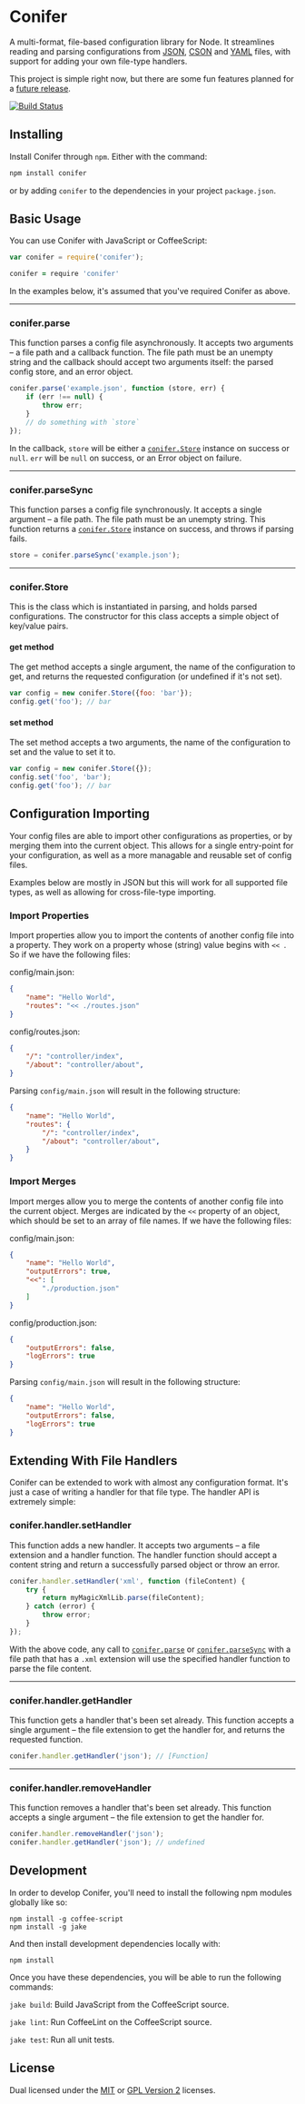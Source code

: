 
Conifer
=======

A multi-format, file-based configuration library for Node. It
streamlines reading and parsing configurations from
[JSON][json], [CSON][cson] and [YAML][yaml] files, with support
for adding your own file-type handlers.

This project is simple right now, but there are some fun
features planned for a [future release][roadmap].

[![Build Status][travis-status]][travis]


Installing
----------

Install Conifer through `npm`. Either with the command:

```sh
npm install conifer
```

or by adding `conifer` to the dependencies in your project
`package.json`.


Basic Usage
-----------

You can use Conifer with JavaScript or CoffeeScript:

```js
var conifer = require('conifer');
```

```coffeescript
conifer = require 'conifer'
```

In the examples below, it's assumed that you've required
Conifer as above.

---

### conifer.parse

This function parses a config file asynchronously. It accepts
two arguments – a file path and a callback function. The file
path must be an unempty string and the callback should accept
two arguments itself: the parsed config store, and an error
object.

```js
conifer.parse('example.json', function (store, err) {
    if (err !== null) {
        throw err;
    }
    // do something with `store`
});
```

In the callback, `store` will be either a
[`conifer.Store`](#coniferstore) instance on success or `null`.
`err` will be `null` on success, or an Error object on failure.

---

### conifer.parseSync

This function parses a config file synchronously. It accepts
a single argument – a file path. The file path must be an
unempty string. This function returns a
[`conifer.Store`](#coniferstore) instance on success, and
throws if parsing fails.

```js
store = conifer.parseSync('example.json');
```

---

### conifer.Store

This is the class which is instantiated in parsing, and holds
parsed configurations. The constructor for this class accepts a
simple object of key/value pairs.

#### get method

The get method accepts a single argument, the name of the
configuration to get, and returns the requested configuration
(or undefined if it's not set).

```js
var config = new conifer.Store({foo: 'bar'});
config.get('foo'); // bar
```

#### set method

The set method accepts a two arguments, the name of the
configuration to set and the value to set it to.

```js
var config = new conifer.Store({});
config.set('foo', 'bar');
config.get('foo'); // bar
```


Configuration Importing
-----------------------

Your config files are able to import other configurations as
properties, or by merging them into the current object. This
allows for a single entry-point for your configuration, as well
as a more managable and reusable set of config files.

Examples below are mostly in JSON but this will work for all
supported file types, as well as allowing for cross-file-type
importing.

### Import Properties

Import properties allow you to import the contents of another
config file into a property. They work on a property whose
(string) value begins with `<< `. So if we have the following
files:

config/main.json:
```json
{
    "name": "Hello World",
    "routes": "<< ./routes.json"
}
```

config/routes.json:
```json
{
    "/": "controller/index",
    "/about": "controller/about",
}
```

Parsing `config/main.json` will result in the following
structure:
```json
{
    "name": "Hello World",
    "routes": {
        "/": "controller/index",
        "/about": "controller/about",
    }
}
```

### Import Merges

Import merges allow you to merge the contents of another config
file into the current object. Merges are indicated by the `<<`
property of an object, which should be set to an array of file
names. If we have the following files:

config/main.json:
```json
{
    "name": "Hello World",
    "outputErrors": true,
    "<<": [
        "./production.json"
    ]
}
```

config/production.json:
```json
{
    "outputErrors": false,
    "logErrors": true
}
```

Parsing `config/main.json` will result in the following
structure:
```json
{
    "name": "Hello World",
    "outputErrors": false,
    "logErrors": true
}
```


Extending With File Handlers
----------------------------

Conifer can be extended to work with almost any configuration
format. It's just a case of writing a handler for that file
type. The handler API is extremely simple:

### conifer.handler.setHandler

This function adds a new handler. It accepts two arguments – a
file extension and a handler function. The handler function
should accept a content string and return a successfully parsed
object or throw an error.

```js
conifer.handler.setHandler('xml', function (fileContent) {
    try {
        return myMagicXmlLib.parse(fileContent);
    } catch (error) {
        throw error;
    }
});
```

With the above code, any call to
[`conifer.parse`](#coniferparse) or
[`conifer.parseSync`](#coniferparsesync) with a file path that
has a `.xml` extension will use the specified handler function
to parse the file content.

---

### conifer.handler.getHandler

This function gets a handler that's been set already. This
function accepts a single argument – the file extension to get
the handler for, and returns the requested function.

```js
conifer.handler.getHandler('json'); // [Function]
```

---

### conifer.handler.removeHandler

This function removes a handler that's been set already. This
function accepts a single argument – the file extension to get
the handler for.

```js
conifer.handler.removeHandler('json');
conifer.handler.getHandler('json'); // undefined
```


Development
-----------

In order to develop Conifer, you'll need to install the
following npm modules globally like so:

    npm install -g coffee-script
    npm install -g jake

And then install development dependencies locally with:

    npm install

Once you have these dependencies, you will be able to run the
following commands:

`jake build`: Build JavaScript from the CoffeeScript source.

`jake lint`: Run CoffeeLint on the CoffeeScript source.

`jake test`: Run all unit tests.


License
-------

Dual licensed under the [MIT][mit] or [GPL Version 2][gpl]
licenses.


[cson]: https://github.com/bevry/cson
[gpl]: http://opensource.org/licenses/gpl-2.0.php
[json]: http://www.json.org/
[mit]: http://opensource.org/licenses/mit-license.php
[roadmap]: https://github.com/rowanmanning/conifer/blob/master/ROADMAP.md
[travis]: https://secure.travis-ci.org/rowanmanning/conifer
[travis-status]: https://secure.travis-ci.org/rowanmanning/conifer.png?branch=master
[yaml]: http://www.yaml.org/
